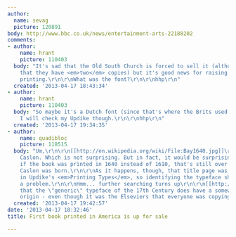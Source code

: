 ```yaml
---
author:
  name: sevag
  picture: 120891
body: http://www.bbc.co.uk/news/entertainment-arts-22188202
comments:
- author:
    name: hrant
    picture: 110403
  body: "It's sad that the Old South Church is forced to sell it (although it helps
    that they have <em>two</em> copies) but it's good news for raising awareness of
    printing.\r\n\r\nWhat was the font?\r\n\r\nhhp\r\n"
  created: '2013-04-17 18:43:34'
- author:
    name: hrant
    picture: 110403
  body: "So maybe it's a Dutch font (since that's where the Brits used to get theirs).
    I will check my Updike though.\r\n\r\nhhp\r\n"
  created: '2013-04-17 19:34:35'
- author:
    name: quadibloc
    picture: 118515
  body: "Um,\r\n\r\n[[http://en.wikipedia.org/wiki/File:Bay1640.jpg]]\r\n\r\nI'd say
    Caslon. Which is not surprising. But in fact, it would be surprising, since even
    if the book was printed in 1640 instead of 1610, that's still over 50 years before
    Caslon was born.\r\n\r\nAs it happens, though, that title page was reproduced
    in Updike's <em>Printing Types</em>, so identifying the typeface shouldn't be
    a problem.\r\n\r\nHmm... further searching turns up\r\n\r\n[[http://typefoundry.blogspot.ca/2011/11/elzevir-letter.html]]\r\n\r\nshowing
    that the \"generic\" typeface of the 17th Century does have a somewhat mysterious
    origin - even though it was the Elseviers that everyone was copying."
  created: '2013-04-17 19:42:57'
date: '2013-04-17 18:32:46'
title: First book printed in America is up for sale

---
```

